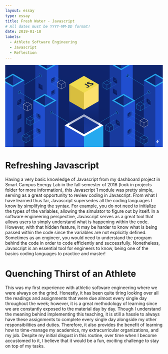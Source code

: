 ```yaml
---
layout: essay
type: essay
title: Fresh Water - Javascript
# All dates must be YYYY-MM-DD format!
date: 2019-01-18
labels:
  - Athlete Software Engineering
  - Javascript
  - Reflection
---
```

<img class="ui medium right floated rounded image" src="../images/javascript.png">

# Refreshing Javascript
Having a very basic knowledge of Javascript from my dashboard project in Smart Campus Energy Lab in the fall semester of 2018 (look in projects folder for more information), this Javascript 1 module was pretty simple, serving as a great opportunity to review coding in Javascript. From what I have learned thus far, Javascript supersedes all the coding languages I know by simplifying the syntax. For example, you do not need to initialize the types of the variables, allowing the simulator to figure out by itself. In a software engineering perspective, Javascript serves as a great tool that allows users to simply understand what is happening within the code. However, with that hidden feature, it may be harder to know what is being passed within the code since the variables are not explicitly defined. Sometimes as an engineer, you would need to understand the program behind the code in order to code efficiently and successfully. Nonetheless, Javascript is an essential tool for engineers to know, being one of the basics coding languages to practice and master! 

# Quenching Thirst of an Athlete
This was my first experience with athletic software engineering where we were always on the grind. Honestly, it has been quite tiring looking over all the readings and assignments that were due almost every single day throughout the week; however, it is a great methodology of learning since we are constantly exposed to the material day by day. Though I understand the meaning behind implementing this teaching, it is still a hassle to always have these assignments to complete every single day alongside my other responsibilities and duties. Therefore, it also provides the benefit of learning how to time-manage my academics, my extracurricular organizations, and my job. Despite my initial disgust in this routine, over time when I become accustomed to it, I believe that it would be a fun, exciting challenge to stay on top of my tasks. 
